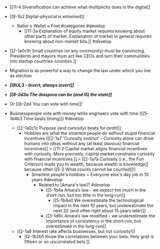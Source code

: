 - [[11-4 Diversification can achieve what multiplicity does in the digital]]

- [[8-1b2 Digital-physical is entwined]]
	- Ballot ≈ Wallet ≈ Foot #categories #develop
		- [[11-3a Explanation of equity market requires knowing about other parts of market. Explanation of market in general requires knowing about non-market bits.]] #develop

- [[2-1a0c1h Small countries (or any community) must be convincing. Presidents and mayors must act like CEOs and turn their communities into startup countries-counties.]]

- Migration is as powerful a way to change the law under which you live as election
- ***[[RUL3 - Invert, always invert]]***
- ***[[8-2d3a The diaspora can be (and IS) the state]]***

- Or [[8-2d4 You can vote with time]]!
- Businesspeople vote with money while engineers vote with time ([[5-1b4b3 Time beats timing]]) #develop 
	- [[2-1a0c1c Purpose (and curiosity) beats for-profit]]
		- Hobbies are what the smartest people do without stupid financial incentives ([[2-1a7 'Curiosity instinct' - Curiosity alone can drive humans into ideas without any (at least obvious) financial incentives]] > [[11-2 Capital market aligns financial incentives with curiosity. More precisely, capital market constrains curiosity with financial incentives.]] = [[2-1a7a Curiosity (i.e., the Fun Criterion) leads you to wealth, because wealth is knowledge]] because often [[5-2 What counts cannot be counted]]!)
			- Smartest people's hobbies = Everyone else's day job in 10 years #develop 
				- Related to [Amara's law]? #develop 
					- [[5-1b4a Amara’s law - we expect too much in the short-run, but too little in the long-run]]
						- [[5-1b4a0 We overestimate the technological impact in the next 10 years, but underestimate the next 20 (and often right about 15 years later)]]
					- [[3-1d6c Amara’s law modified - we underestimate the importance of consistency in the short-run, but overestimate in the long-run]]
	- [[2-1a8 Interest rate affects businesses, but not curiosity!]]
		- [[2-1b2b5 Know the correlations between your bets. Holy grail is fifteen or so uncorrelated bets.]]